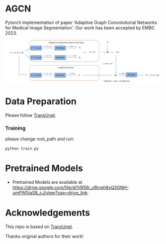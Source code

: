 # AGCN
Pytorch implementation of paper 'Adaptive Graph Convolutional Networks for Medical Image Segmentation'.
Our work has been accepted by EMBC 2023.



![overview](https://github.com/11yxk/AGCN/blob/main/AGCN.png)


# Data Preparation
Please follow [TransUnet](https://github.com/Beckschen/TransUNet).



### Training
please change root_path and run:

```
python train.py
```


# Pretrained Models

- Pretrained Models are available at https://drive.google.com/file/d/1rR56r_vBirwh8xQ3GNH-umPW5jaS8_cJ/view?usp=drive_link.


# Acknowledgements

This repo is based on [TransUnet](https://github.com/Beckschen/TransUNet).

Thanks original authors for their work!
